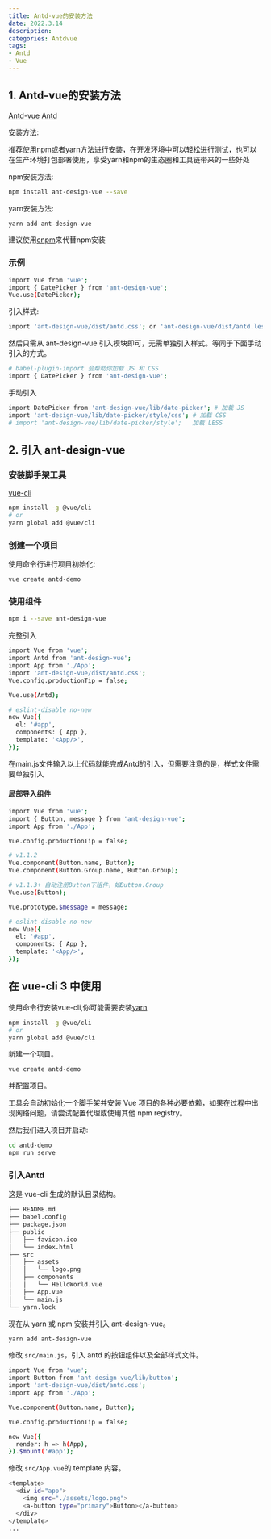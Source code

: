 ```yaml
---
title: Antd-vue的安装方法
date: 2022.3.14
description:  
categories: Antdvue
tags:
- Antd
- Vue
---
```

<!-- more -->

##  1. Antd-vue的安装方法 ##

[Antd-vue](https://www.antdv.com/docs/vue/introduce-cn/)
[Antd](https://ant.design/index-cn)


安装方法:

推荐使用npm或者yarn方法进行安装，在开发环境中可以轻松进行测试，也可以在生产环境打包部署使用，享受yarn和npm的生态圈和工具链带来的一些好处

npm安装方法:
```bash
npm install ant-design-vue --save
```

yarn安装方法:
```bash
yarn add ant-design-vue
```

建议使用[cnpm](https://github.com/cnpm/cnpm)来代替npm安装

### 示例 ###

```bash
import Vue from 'vue';
import { DatePicker } from 'ant-design-vue';
Vue.use(DatePicker);
```

引入样式:
```bash
import 'ant-design-vue/dist/antd.css'; or 'ant-design-vue/dist/antd.less'
```

然后只需从 ant-design-vue 引入模块即可，无需单独引入样式。等同于下面手动引入的方式。

```bash
# babel-plugin-import 会帮助你加载 JS 和 CSS
import { DatePicker } from 'ant-design-vue';
```

手动引入

```bash
import DatePicker from 'ant-design-vue/lib/date-picker'; # 加载 JS
import 'ant-design-vue/lib/date-picker/style/css'; # 加载 CSS
# import 'ant-design-vue/lib/date-picker/style';   加载 LESS
```


## 2. 引入 ant-design-vue ##

### 安装脚手架工具 ####

[vue-cli](https://github.com/vuejs/vue-cli)

```bash
npm install -g @vue/cli
# or 
yarn global add @vue/cli
```

### 创建一个项目 ###

使用命令行进行项目初始化:
```bash
vue create antd-demo
```

### 使用组件 ###
```bash
npm i --save ant-design-vue
```

完整引入
```bash
import Vue from 'vue';
import Antd from 'ant-design-vue';
import App from './App';
import 'ant-design-vue/dist/antd.css';
Vue.config.productionTip = false;

Vue.use(Antd);

# eslint-disable no-new
new Vue({
  el: '#app',
  components: { App },
  template: '<App/>',
});
```

在main.js文件输入以上代码就能完成Antd的引入，但需要注意的是，样式文件需要单独引入

#### 局部导入组件 ####

```bash
import Vue from 'vue';
import { Button, message } from 'ant-design-vue';
import App from './App';

Vue.config.productionTip = false;

# v1.1.2 
Vue.component(Button.name, Button);
Vue.component(Button.Group.name, Button.Group);

# v1.1.3+ 自动注册Button下组件，如Button.Group 
Vue.use(Button);

Vue.prototype.$message = message;

# eslint-disable no-new 
new Vue({
  el: '#app',
  components: { App },
  template: '<App/>',
});
```

## 在 vue-cli 3 中使用 ##
使用命令行安装vue-cli,你可能需要安装[yarn](https://yarn.bootcss.com/)

```bash
npm install -g @vue/cli
# or 
yarn global add @vue/cli
```

新建一个项目。
```bash
vue create antd-demo
```

并配置项目。

工具会自动初始化一个脚手架并安装 Vue 项目的各种必要依赖，如果在过程中出现网络问题，请尝试配置代理或使用其他 npm registry。

然后我们进入项目并启动:
```bash
cd antd-demo
npm run serve
```

### 引入Antd ###
这是 vue-cli 生成的默认目录结构。
```bash
├── README.md
├── babel.config
├── package.json
├── public
│   ├── favicon.ico
│   └── index.html
├── src
│   ├── assets
│   │   └── logo.png
│   ├── components
│   │   └── HelloWorld.vue
│   ├── App.vue
│   └── main.js
└── yarn.lock
```

现在从 yarn 或 npm 安装并引入 ant-design-vue。
```bash
yarn add ant-design-vue
```
修改 `src/main.js`，引入 antd 的按钮组件以及全部样式文件。
```bash
import Vue from 'vue';
import Button from 'ant-design-vue/lib/button';
import 'ant-design-vue/dist/antd.css';
import App from './App';

Vue.component(Button.name, Button);

Vue.config.productionTip = false;

new Vue({
  render: h => h(App),
}).$mount('#app');
```

修改 `src/App.vue`的 template 内容。
```bash
<template>
  <div id="app">
    <img src="./assets/logo.png">
    <a-button type="primary">Button></a-button>
  </div>
</template>
...
```